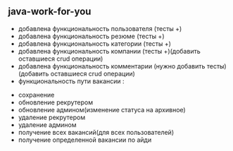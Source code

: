 ## java-work-for-you

* добавлена функциональность пользователя (тесты +)
* добавлена функциональность резюме (тесты +)
* добавлена функциональность категории (тесты +)
* добавлена функциональность компании (тесты +)(добавить оставшиеся crud операции)
* добавлена функциональность комментарии (нужно добавить тесты)(добавить оставшиеся crud операции)
* функциональность пути вакансии : 
- сохранение
- обновление рекрутером
- обновление админом(изменение статуса на архивное)
- удаление рекрутером
- удаление админом
- получение всех вакансий(для всех пользователей)
- получение определенной вакансии по айди
